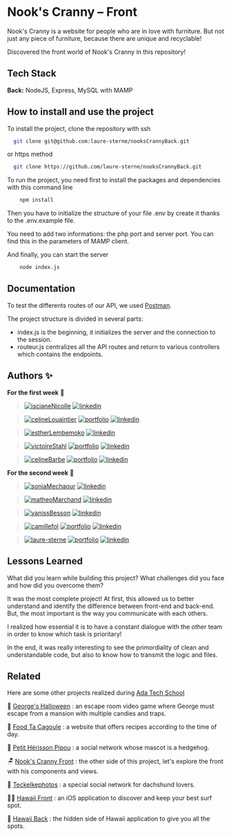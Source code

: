 # Nook's Cranny – Front

Nook's Cranny is a website for people who are in love with furniture. But not just any piece of furniture, because there are unique and recyclable!

Discovered the front world of Nook's Cranny in this repository!

## Tech Stack

**Back:** NodeJS, Express, MySQL with MAMP

## How to install and use the project

To install the project, clone the repository with ssh

```bash
  git clone git@github.com:laure-sterne/nooksCrannyBack.git
```
or https method

```bash
  git clone https://github.com/laure-sterne/nooksCrannyBack.git
```

To run the project, you need first to install the packages and dependencies with this command line
```bash
    npm install
```

Then you have to initialize the structure of your file .env by create it thanks to the .env.example file. 

You need to add two informations: the php port and server port. You can find this in the parameters of MAMP client.

And finally, you can start the server
```bash
    node index.js
```
    
## Documentation

To test the differents routes of our API, we used [Postman](https://www.postman.com/).

The project structure is divided in several parts: 
- index.js is the beginning, it initializes the server and the connection to the session.
- routeur.js centralizes all the API routes and return to various controllers which contains the endpoints.

## Authors ✨

**For the first week** 🎉

> [![iscianeNicolle](https://img.shields.io/badge/Isciane_Nicolle-000?style=for-the-badge&logo=github&logoColor=white)](https://github.com/IscianeN)
> [![linkedin](https://img.shields.io/badge/linkedin-0A66C2?style=for-the-badge&logo=linkedin&logoColor=white)](https://www.linkedin.com/in/isciane-nicolle/)

> [![celineLouaintier](https://img.shields.io/badge/celine_louaintier-000?style=for-the-badge&logo=github&logoColor=white)](https://github.com/celinelouaintier)
> [![portfolio](https://img.shields.io/badge/portfolio-26C200?style=for-the-badge&logo=ko-fi&logoColor=white)]()
> [![linkedin](https://img.shields.io/badge/linkedin-0A66C2?style=for-the-badge&logo=linkedin&logoColor=white)](https://www.linkedin.com/in/celine-louaintier-7a40b082/)

> [![estherLembemoko](https://img.shields.io/badge/esther_lembemoko-000?style=for-the-badge&logo=github&logoColor=white)](https://github.com/EstherL6)
> [![linkedin](https://img.shields.io/badge/linkedin-0A66C2?style=for-the-badge&logo=linkedin&logoColor=white)](https://www.linkedin.com/in/esther-perpetue-lembemoko-imoua-06a334226/)

> [![victoireStahl](https://img.shields.io/badge/victoire_stahl-000?style=for-the-badge&logo=github&logoColor=white)](https://github.com/Vico4)
> [![portfolio](https://img.shields.io/badge/portfolio-26C200?style=for-the-badge&logo=ko-fi&logoColor=white)](https://tourmaline-wormhole-b64.notion.site/Victoire-Stahl-59406772ff9547d1b1e8b35214f3745a)
> [![linkedin](https://img.shields.io/badge/linkedin-0A66C2?style=for-the-badge&logo=linkedin&logoColor=white)](https://www.linkedin.com/in/victoire-stahl-3797a198/)

> [![celineBarbe](https://img.shields.io/badge/céline_barbe-000?style=for-the-badge&logo=github&logoColor=white)](https://github.com/CelineBarbe)
> [![portfolio](https://img.shields.io/badge/portfolio-26C200?style=for-the-badge&logo=ko-fi&logoColor=white)](https://loutrinette.notion.site/loutrinette/Celine-Barbe-Portfolio-a996743a47114b69810e124dff5f29b0)
> [![linkedin](https://img.shields.io/badge/linkedin-0A66C2?style=for-the-badge&logo=linkedin&logoColor=white)](https://www.linkedin.com/in/celinebarbe/)

**For the second week** 🎊

> [![soniaMechaour](https://img.shields.io/badge/Sonia_Mechaour-000?style=for-the-badge&logo=github&logoColor=white)](https://github.com/Soso-M)
> [![linkedin](https://img.shields.io/badge/linkedin-0A66C2?style=for-the-badge&logo=linkedin&logoColor=white)](https://www.linkedin.com/in/sonia-mechaour/?trk=public_profile_browsemap&original_referer=https%3A%2F%2Fwww%2Egoogle%2Ecom%2F&originalSubdomain=fr)

> [![matheoMarchand](https://img.shields.io/badge/matheo_marchand-000?style=for-the-badge&logo=github&logoColor=white)](https://github.com/Marchand-Matheo)
> [![linkedin](https://img.shields.io/badge/linkedin-0A66C2?style=for-the-badge&logo=linkedin&logoColor=white)](https://www.linkedin.com/in/matheo-marchand-80522a234/)

> [![yanissBesson](https://img.shields.io/badge/yaniss_besson-000?style=for-the-badge&logo=github&logoColor=white)](https://github.com/YanissB)
> [![linkedin](https://img.shields.io/badge/linkedin-0A66C2?style=for-the-badge&logo=linkedin&logoColor=white)](https://www.linkedin.com/in/yaniss-besson/)

> [![camillefol](https://img.shields.io/badge/camille_fol-000?style=for-the-badge&logo=github&logoColor=white)](https://github.com/Ekhinox)
> [![portfolio](https://img.shields.io/badge/portfolio-26C200?style=for-the-badge&logo=ko-fi&logoColor=white)](https://relieved-pea-c87.notion.site/Camille-FOL-Portfolio-ead192e2d1164399a15846c2ce0f4a05)
> [![linkedin](https://img.shields.io/badge/linkedin-0A66C2?style=for-the-badge&logo=linkedin&logoColor=white)](https://www.linkedin.com/in/camille-fol/)

> [![laure-sterne](https://img.shields.io/badge/laure_sterne-000?style=for-the-badge&logo=github&logoColor=white)](https://github.com/laure-sterne)
> [![portfolio](https://img.shields.io/badge/portfolio-26C200?style=for-the-badge&logo=ko-fi&logoColor=white)]()
> [![linkedin](https://img.shields.io/badge/linkedin-0A66C2?style=for-the-badge&logo=linkedin&logoColor=white)](https://www.linkedin.com/in/laure-sterne-3729a5144/)

## Lessons Learned

What did you learn while building this project? What challenges did you face and how did you overcome them?

It was the most complete project! At first, this allowed us to better understand and identify the difference between front-end and back-end. But, the most important is the way you communicate with each others.

I realized how essential it is to have a constant dialogue with the other team in order to know which task is prioritary! 

In the end, it was really interesting to see the 
primordiality of clean and understandable code, but also to know how to transmit the logic and files.

## Related

Here are some other projects realized during [Ada Tech School](https://adatechschool.fr/)

  👾 [George's Halloween](https://github.com/laure-sterne/georgesHalloween) : an escape room video game where George must escape from a mansion with multiple candies and traps.
  
  🍲 [Food Ta Cagoule](https://github.com/laure-sterne/foodTaCagoule) : a website that offers recipes according to the time of day.

  🦔 [Petit Hérisson Pipou](https://github.com/laure-sterne/petitHerissonPipou) : a social network whose mascot is a hedgehog.

  🪑 [Nook's Cranny Front](https://github.com/laure-sterne/nooksCrannyFront) : the other side of this project, let's explore the front with his components and views.

  🐾 [Teckelkephotos](https://github.com/laure-sterne/teckelkephotos) : a special social network for dachshund lovers.

  🏄‍♀️ [Hawaii Front]() : an iOS application to discover and keep your best surf spot.

  🌊 [Hawaii Back]() : the hidden side of Hawaii application to give you all the spots.
